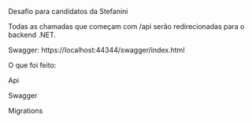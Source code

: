 Desafio para candidatos da Stefanini


Todas as chamadas que começam com /api serão redirecionadas para o backend .NET.


Swagger: https://localhost:44344/swagger/index.html

O que foi feito:

 Api
 
 Swagger
 
 Migrations

